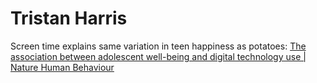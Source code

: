 # Tristan Harris
Screen time explains same variation in teen happiness as potatoes: [The association between adolescent well-being and digital technology use | Nature Human Behaviour](https://www.nature.com/articles/s41562-018-0506-1)

<!-- {BearID:BDFFBD80-2D3D-43D6-A90A-EC85C6E04F0A-37104-00000522B996C46F} -->
